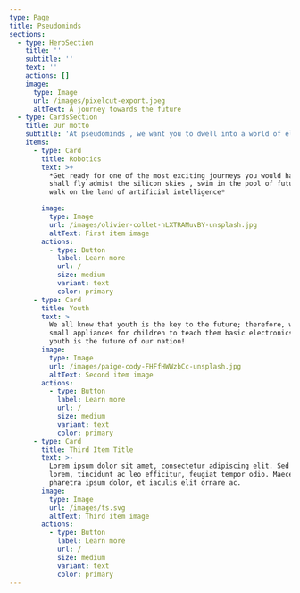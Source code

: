 ```yaml
---
type: Page
title: Pseudominds
sections:
  - type: HeroSection
    title: ''
    subtitle: ''
    text: ''
    actions: []
    image:
      type: Image
      url: /images/pixelcut-export.jpeg
      altText: A journey towards the future
  - type: CardsSection
    title: Our motto
    subtitle: 'At pseudominds , we want you to dwell into a world of electronics'
    items:
      - type: Card
        title: Robotics
        text: >+
          *Get ready for one of the most exciting journeys you would have! U
          shall fly admist the silicon skies , swim in the pool of future and
          walk on the land of artificial intelligence*

        image:
          type: Image
          url: /images/olivier-collet-hLXTRAMuvBY-unsplash.jpg
          altText: First item image
        actions:
          - type: Button
            label: Learn more
            url: /
            size: medium
            variant: text
            color: primary
      - type: Card
        title: Youth
        text: >
          We all know that youth is the key to the future; therefore, we create
          small appliances for children to teach them basic electronics. Our
          youth is the future of our nation!
        image:
          type: Image
          url: /images/paige-cody-FHFfHWWzbCc-unsplash.jpg
          altText: Second item image
        actions:
          - type: Button
            label: Learn more
            url: /
            size: medium
            variant: text
            color: primary
      - type: Card
        title: Third Item Title
        text: >-
          Lorem ipsum dolor sit amet, consectetur adipiscing elit. Sed ante
          lorem, tincidunt ac leo efficitur, feugiat tempor odio. Maecenas
          pharetra ipsum dolor, et iaculis elit ornare ac.
        image:
          type: Image
          url: /images/ts.svg
          altText: Third item image
        actions:
          - type: Button
            label: Learn more
            url: /
            size: medium
            variant: text
            color: primary
---
```

